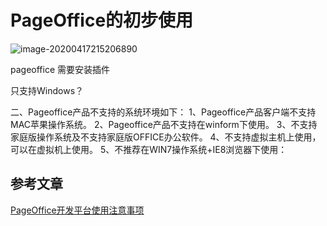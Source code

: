 # PageOffice的初步使用



![image-20200417215206890](https://gitee.com/zszdevelop/blogimage/raw/master/img/image-20200417215206890.png)

pageoffice 需要安装插件

只支持Windows？



二、Pageoffice产品不支持的系统环境如下：
1、Pageoffice产品客户端不支持MAC苹果操作系统。
2、Pageoffice产品不支持在winform下使用。
3、不支持家庭版操作系统及不支持家庭版OFFICE办公软件。
4、不支持虚拟主机上使用，可以在虚拟机上使用。
5、不推荐在WIN7操作系统+IE8浏览器下使用：



## 参考文章

[PageOffice开发平台使用注意事项](http://www.zhyiq.cn/blog/article/47)